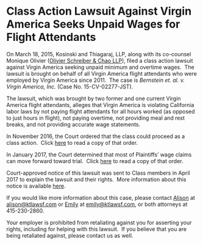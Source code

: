 # Class Action Lawsuit Against Virgin America Seeks Unpaid Wages for Flight Attendants

On March 18, 2015, Kosinski and Thiagaraj, LLP, along with its co-counsel Monique Olivier ([Olivier Schreiber & Chao LLP](http://www.osclegal.com/)), filed a class action lawsuit against Virgin America seeking unpaid minimum and overtime wages.  The lawsuit is brought on behalf of all Virgin America flight attendants who were employed by Virgin America since 2011.  The case is _Bernstein et. al. v. Virgin America, Inc._ (Case No. 15-CV-02277-JST).

The lawsuit, which was brought by two former and one current Virgin America flight attendants, alleges that Virgin America is violating California labor laws by not paying flight attendants for all hours worked (as opposed to just hours in flight), not paying overtime, not providing meal and rest breaks, and not providing accurate wage statements. 

In November 2016, the Court ordered that the class could proceed as a class action.  Click [here](/s/Order-Certifying-Class-and-Denying-Motion-to-Strike.pdf) to read a copy of that order.

In January 2017, the Court determined that most of Plaintiffs’ wage claims can move forward toward trial.  Click [here](/s/Order-re-Summary-Judgment.pdf) to read a copy of that order.

Court-approved notice of this lawsuit was sent to Class members in April 2017 to explain the lawsuit and their rights.  More information about this notice is available [here](http://virginwagelawsuit.com/).

If you would like more information about this case, please contact [Alison](/alison-kosinski) at [alison@ktlawsf.com](mailto:alison@ktlawsf.com) or [Emily](/emily-thiagaraj) at [emily@ktlawsf.com](mailto:emily@ktlawsf.com), or both attorneys at 415-230-2860.

Your employer is prohibited from retaliating against you for asserting your rights, including for helping with this lawsuit.  If you believe that you are being retaliated against, please contact us as well.
